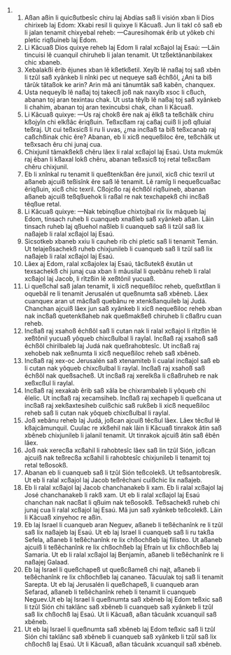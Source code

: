 <ol>
  <li>
    <ol>
      <li>Aßan aßin li quicßutbesîc chiru laj Abdías saß li visión xban li Dios chirixeb laj Edom: Xkabi resil li quixye li Kâcuaß. Jun li takl cô saß eb li jalan tenamit chixyebal reheb: —Cauresihomak êrib ut yôkeb chi pletic riqßuineb laj Edom.</li>
      <li>Li Kâcuaß Dios quixye reheb laj Edom li ralal xcßajol laj Esaú: —Lâin tincuisi lê cuanquil chiruheb li jalan tenamit. Ut tzßektânanbilakex chic xbaneb.</li>
      <li>Xebalakßi êrib êjunes xban lê kßetkßetil. Xeyîb lê naßaj toj saß xbên li tzûl saß xyânkeb li nînki pec ut nequeye saß êchßôl, ¿Ani ta biß târûk tâtaßok ke arin? Arin mâ ani tânumtâk saß kabên, chanquex.</li>
      <li>Usta nequeyîb lê naßaj toj takecß joß nak naxyîb xsoc li cßuch, abanan toj aran texintau chak. Ut usta têyîb lê naßaj toj saß xyânkeb li chahim, abanan toj aran texincubsi chak, chan li Kâcuaß.</li>
      <li>Li Kâcuaß quixye: —Us raj chokß êre nak aj êlkß ta teßchâlk chiru kßojyîn chi elkßâc êriqßuin. Teßxcßam raj caßaj cuiß li joß qßuial teßraj. Ut cui teßxsicß li ru li uvas, ¿ma incßaß ta biß teßxcanab raj caßchßinak chic êre? Abanan, eb li xicß nequeßiloc êre, teßchâlk ut teßxsach êru chi junaj cua.</li>
      <li>Chixjunil tâmakßekß chêru lâex li ralal xcßajol laj Esaú. Usta mukmûk raj êban li kßaxal lokß chêru, abanan teßxsicß toj retal teßxcßam chêru chixjunil.</li>
      <li>Eb li xnînkal ru tenamit li queßtenkßan êre junxil, xicß chic texril ut aßaneb ajcuiß teßisînk êre saß lê tenamit. Lê ramîg li nequeßcuaßac êriqßuin, xicß chic texril. Cßojcßo raj êchßôl riqßuineb, abanan aßaneb ajcuiß teßqßuehok li raßal re nak texchapekß chi incßaß têqßue retal.</li>
      <li>Li Kâcuaß quixye: —Nak tebinqßue chixtojbal rix lix mâqueb laj Edom, tinsach ruheb li cuanqueb xnaßleb saß xyânkeb aßan. Lâin tinsach ruheb laj qßuehol naßleb li cuanqueb saß li tzûl saß lix naßajeb li ralal xcßajol laj Esaú.</li>
      <li>Sicsotkeb xbaneb xxiu li cauheb rib chi pletic saß li tenamit Temán. Ut telajeßsachekß ruheb chixjunileb li cuanqueb saß li tzûl saß lix naßajeb li ralal xcßajol laj Esaú.</li>
      <li>Lâex aj Edom, ralal xcßajolex laj Esaú, tâcßutekß êxutân ut texsachekß chi junaj cua xban li mâusilal li quebânu reheb li ralal xcßajol laj Jacob, li rîtzßin lê xeßtônil yucuaß.</li>
      <li>Li queßchal saß jalan tenamit, li xicß nequeßiloc reheb, queßxtßan li oquebâl re li tenamit Jerusalén ut queßnumta saß xbêneb. Lâex cuanquex aran ut mâcßaß quebânu re xtenkßanquileb laj Judá. Chanchan ajcuiß lâex jun saß xyânkeb li xicß nequeßiloc reheb xban nak incßaß quetenkßaheb nak queßmakßeß chiruheb li cßaßru cuan reheb.</li>
      <li>Incßaß raj xsahoß êchßôl saß li cutan nak li ralal xcßajol li rîtzßin lê xeßtônil yucuaß yôqueb chixcßulbal li raylal. Incßaß raj xsahoß saß êchßôl chirilbaleb laj Judá nak queßrahobtesîc. Ut incßaß raj xehobeb nak xeßnumta li xicß nequeßiloc reheb saß xbêneb.</li>
      <li>Incßaß raj xex-oc Jerusalén saß xtenamiteb li cualal incßajol saß eb li cutan nak yôqueb chixcßulbal li raylal. Incßaß raj xsahoß saß êchßôl nak queßsacheß. Ut incßaß raj xerelkßa li cßaßruheb re nak xeßxcßul li raylal.</li>
      <li>Incßaß raj xexakab êrib saß xâla be chixrambaleb li yôqueb chi êlelic. Ut incßaß raj xecamsiheb. Incßaß raj xechapeb li queßcana ut incßaß raj xekßaxtesiheb cuißchic saß rukßeb li xicß nequeßiloc reheb saß li cutan nak yôqueb chixcßulbal li raylal.</li>
      <li>Joß xebânu reheb laj Judá, joßcan ajcuiß têcßul lâex. Lâex têcßul lê kßajcâmunquil. Cuulac re xkßehil nak lâin li Kâcuaß tinrakok âtin saß xbêneb chixjunileb li jalanil tenamit. Ut tinrakok ajcuiß âtin saß êbên lâex.</li>
      <li>Joß nak xerecßa xcßahil li rahobtesîc lâex saß lin tzûl Sión, joßcan ajcuiß nak teßrecßa xcßahil li rahobtesîc chixjunileb li tenamit toj retal teßosokß.</li>
      <li>Abanan eb li cuanqueb saß li tzûl Sión teßcolekß. Ut teßsantobresîk. Ut eb li ralal xcßajol laj Jacob teßrêchani cuißchic lix naßajeb.</li>
      <li>Eb li ralal xcßajol laj Jacob chanchanakeb li xam. Eb li ralal xcßajol laj José chanchanakeb li rakß xam. Ut eb li ralal xcßajol laj Esaú chanchan nak nacßat li qßuim nak teßosokß. Teßsachekß ruheb chi junaj cua li ralal xcßajol laj Esaú. Mâ jun saß xyânkeb teßcolekß. Lâin li Kâcuaß xinyehoc re aßin.</li>
      <li>Eb laj Israel li cuanqueb aran Neguev, aßaneb li teßêchanînk re li tzûl saß lix naßajeb laj Esaú. Ut eb laj Israel li cuanqueb saß li ru takßa Sefela, aßaneb li teßêchanînk re lix chßochßeb laj filisteo. Ut aßaneb ajcuiß li teßêchanînk re lix chßochßeb laj Efraín ut lix chßochßeb laj Samaria. Ut eb li ralal xcßajol laj Benjamín, aßaneb li teßêchanînk re li naßajej Galaad.</li>
      <li>Eb laj Israel li queßchapeß ut queßcßameß chi najt, aßaneb li teßêchanînk re lix chßochßeb laj cananeo. Tâcuulak toj saß li tenamit Sarepta. Ut eb laj Jerusalén li queßchapeß, li cuanqueb aran Sefarad, aßaneb li teßêchanînk reheb li tenamit li cuanqueb Neguev.Ut eb laj Israel li queßnumta saß xbêneb laj Edom teßxic saß li tzûl Sión chi taklânc saß xbêneb li cuanqueb saß xyânkeb li tzûl saß lix chßochß laj Esaú. Ut li Kâcuaß, aßan tâcuânk xcuanquil saß xbêneb.</li>
      <li>Ut eb laj Israel li queßnumta saß xbêneb laj Edom teßxic saß li tzûl Sión chi taklânc saß xbêneb li cuanqueb saß xyânkeb li tzûl saß lix chßochß laj Esaú. Ut li Kâcuaß, aßan tâcuânk xcuanquil saß xbêneb.</li>
    </ol>
  </li>
</ol>